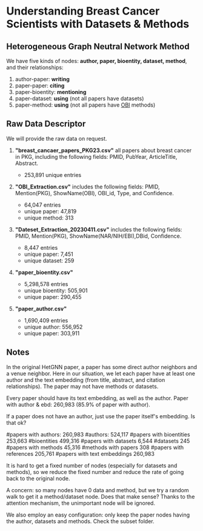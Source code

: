 # Understanding Breast Cancer Scientists with Datasets & Methods

## Heterogeneous Graph Neutral Network Method

We have five kinds of nodes: **author, paper, bioentity, dataset, method**, and their relationships:

1. author-paper: **writing**
2. paper-paper: **citing**
3. paper-bioentity: **mentioning**
4. paper-dataset: **using** (not all papers have datasets)
5. paper-method: **using** (not all papers have [OBI](https://obi-ontology.org/) methods)

## Raw Data Descriptor

We will provide the raw data on request.

1. **"breast_cancaer_papers_PKG23.csv"** all papers about breast cancer in PKG, including the following fields: PMID, PubYear, ArticleTitle, Abstract.
    - 253,891 unique entries

2. **"OBI_Extraction.csv"** includes the following fields: PMID, Mention(PKG), ShowName(OBI), OBI_id, Type, and Confidence.
    - 64,047 entries
    - unique paper: 47,819
    - unique method: 313

3. **"Dateset_Extraction_20230411.csv"** includes the following fields: PMID, Mention(PKG), ShowName(NAR/NIH/EBI),DBid, Confidence.
    - 8,447 entries
    - unique paper: 7,451
    - unique dataset: 259

4. **"paper_bioentity.csv"**
    - 5,298,578 entries
    - unique bioentity: 505,901
    - unique paper: 290,455

5. **"paper_author.csv"**
    - 1,690,409 entries
    - unique author: 556,952
    - unique paper: 303,911

## Notes

In the original HetGNN paper, a paper has some direct author neighbors and a venue neighbor.
Here in our situation, we let each paper have at least one author and the text embedding (from title, abstract, and citation relationships). The paper may not have methods or datasets.

Every paper should have its text embedding, as well as the author.
Paper with author & ebd: 260,983 (85.9% of paper with author).

If a paper does not have an author, just use the paper itself's embedding. Is that ok?

#papers with authors: 260,983
#authors: 524,117
#papers with bioentities 253,663
#bioentities 499,316
#papers with datasets 6,544
#datasets 245
#papers with methods 45,316
#methods with papers 308
#papers with references 205,761
#papers with text embeddings 260,983

It is hard to get a fixed number of nodes (especially for datasets and methods), so we reduce the fixed number and reduce the rate of going back to the original node.

A concern: so many nodes have 0 data and method, but we try a random walk to get it a method/dataset node. Does that make sense? Thanks to the attention mechanism, the unimportant node will be ignored.

We also employ an easy configuration: only keep the paper nodes having the author, datasets and methods. Check the 
subset folder.
